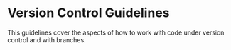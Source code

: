 # Version Control Guidelines
This guidelines cover the aspects of how to work with code under version control and with branches.




